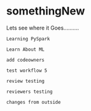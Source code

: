 # somethingNew
Lets see where it Goes..........

`Learning PySpark`

`Learn About ML`

`add codeowners`

`test workflow 5`

`review testing`

`reviewers testing`

`changes from outside`
